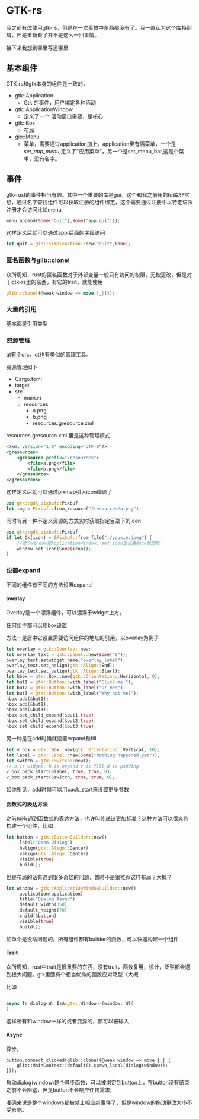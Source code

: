 # GTK-rs

我之前有过使用gtk-rs，但是在一次事故中东西都没有了。我一直认为这个库特别屑，但是重新看了并不是这么一回事情。

接下来我想到哪里写道哪里

## 基本组件

GTK-rs和gtk本身的组件是一致的，

* gtk::Application
    * Gtk 的事件，用户绑定各种活动
* gtk::ApplicationWindow
    * 定义了一个 活动窗口需要，是核心
* gtk::Box
    * 布局
* gio::Menu
    * 菜单，需要通过application加上。application里有俩菜单，一个是*set_app_menu*,定义了"应用菜单"，另一个是set_menu_bar,这是个菜单，没有名字。

## 事件

gtk-rust的事件相当有趣。其中一个重要的库是gui。这个和我之前用的tui库非常想，通过名字查找组件可以获取注册的组件绑定，这个需要通过注册中以特定语法注册才会访问比如menu

```rust
menu.append(Some("Quit"),Some('app.quit'));
```

这样定义后就可以通过app.后面的字段访问

```rust
let quit = gio::SimpleAction::new("quit",None);
```

### 匿名函数与glib::clone!

众所周知，rust的匿名函数对于外部变量一般只有访问的权限，无权更改，但是对于gtk-rs里的东西，有它的trait，就能使用

```rust
glib::clone!(@weak window => move |_|());
```

### 大量的引用

基本都是引用类型

### 资源管理

qt有个qrc，qt也有类似的管理工具。

资源管理如下

* Cargo.toml
* target
* src
    * main.rs
    * resources
        * a.png
        * b.png
        * resources.gresource.xml

resources.gresource.xml 里是这种管理模式

```xml
<?xml version="1.0" encoding="UTF-8"?>
<gresources>
    <gresource prefix="/resources">
        <file>a.png</file>
        <file>b.png</file>
    </gresource>
</gresources>
```

这样定义后就可以通过pixmap引入icon编译了
```rust
use gtk::gdk_pixbuf::Pixbuf;
let img = Pixbuf::from_resouce("/resources/a.png");
```

同时有另一种不定义资源的方式实时获取指定目录下的icon

```rust
use gtk::gdk_pixbuf::Pixbuf
if let Ok(icon) = &Pixbuf::from_file("./youxie.jpeg") {
    //这个window是ApplicationWindow, set_icon是设置dock栏图标
    window.set_icon(Some(icon));
}
```

### 设置expand

不同的组件有不同的方法设置expand

#### overlay

Overlay是一个漂浮组件，可以漂浮于widget上方。

任何组件都可以用box设置

方法一是居中它设置需要访问组件的地址的引用，以overlay为例子

```rust
let overlay = gtk::Overlay::new;
let overlay_text = gtk::Label::new(Some("0"));
overlay_text.setwidget_name("overlay_label");
overlay_text.set_halign(gtk::Align::End);
overlay_text.set_valign(gtk::Align::Start);
let hbox = gtk::Box::new(gtk::Orientation::Horizontal, 0);
let but1 = gtk::Button::with_label("Click me!");
let but2 = gtk::Button::with_label("Or me!");
let but3 = gtk::Button::with_label("Why not me?");
hbox.add(&but1);
hbox.add(&but2);
hbox.add(&but3);
hbox.set_child_expand(&but1,true);
hbox.set_child_expand(&but2,true);
hbox.set_child_expand(&but3,true);
```

另一种是在add时候就设置expand和fill

```rust
let v_box = gtk::Box::new(gtk::Orientation::Vertical, 10);
let label = gtk::Label::new(Some("Nothing happened yet"));
let switch = gtk::Switch::new();
// a is widget, b is expand c is fill,d is padding
v_box.pack_start(&label, true, true, 0);
v_box.pack_start(&switch, true, true, 0);
```

如你所见，add时候可以用pack_start来设置更多参数

#### 函数式的表达方法

之前tui有遇到函数式的表达方法，也许叫传递链更加标准？这种方法可以很爽的构建一个组件，比如

```rust
let button = gtk::ButtonBuilder::new()
    .label("Open Dialog")
    .halign(gtk::Align::Center)
    .valign(gtk::Align::Center)
    .visible(true)
    .build();
```

但是布局的话有遇到很多奇怪的问题，暂时不是很推荐这样布局？大概？

```rust
let window = gtk::ApplicationWindowBuilder::new()
    .application(application)
    .title("Dialog Async")
    .default_width(350)
    .default_height(70)
    .child(&button)
    .visible(true)
    .build();
```

加单个是没啥问题的。所有组件都有builder的函数，可以快速构建一个组件

#### Trait

众所周知，rust中trait是很重要的东西，没有trait，函数复用，设计，泛型都会遇到极大问题。gtk里面有个相当优秀的函数应对泛型（大概

比如

```rust

async fn dialog<W: IsA<gtk::Window>>(window: W){
}
```
这样所有和window一样的或者变异的，都可以被输入

#### Async

异步，

```
button.connect_clicked(glib::clone!(@weak window => move |_| {
    glib::MainContext::default().spawn_local(dialog(window));
}));
```

启动dialog(window)是个异步函数，可以被绑定到button上，在button没有结束之前不会阻塞，但是button不会响应任何需求;

准确来说是整个windows都被禁止相应新事件了，但是window的拖动更改大小不受影响。

